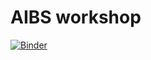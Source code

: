 # AIBS workshop
[![Binder](https://mybinder.org/badge_logo.svg)](https://mybinder.org/v2/gh/jtobelem-simplon/aibs-workshop/master)